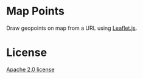 # Map Points

Draw geopoints on map from a URL using [Leaflet.js](https://leafletjs.com/).

# License

[Apache 2.0 license](LICENSE)
